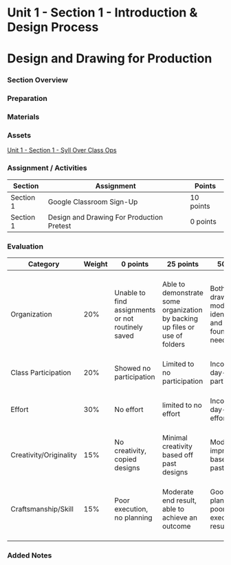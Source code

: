# Unit 1 - Section 1 - Introduction & Design Process

# Design and Drawing for Production

### Section Overview

### Preparation

### Materials

### Assets

[Unit 1 - Section 1 - Syll Over Class Ops](../blob/development/High%20School/Design%20and%20Drawing%20for%20Production/Unit%201%20-%20Introduction%20%26%20Design%20Process/Section%201%20-%20Syllabus%20Overview%20and%20Classroom%20Operation/Assets/Unit%201%20-%20Section%201%20-%20Syllabus%20Overview%20Classroom%20Ops.pptx)

### Assignment / Activities

| Section  | Assignment | Points |
| ------------- | ------------- | ------------- |
| Section 1 | Google Classroom Sign-Up | 10 points |
| Section 1 | Design and Drawing For Production Pretest | 0 points |

### Evaluation

| Category | Weight | 0 points  | 25 points | 50 points | 75 points | 100 points |
| ------------- | ------------- | ------------- | ------------- | ------------- | ------------- | ------------- |
| Organization | 20% | Unable to find assignments or not routinely saved | Able to demonstrate some organization by backing up files or use of folders | Both drawings and models are identifiable and can be found if needed | All drawings are in a folder and models organized by folders in Google Drive | All drawings are in a folder labeled correctly and models organized by folders in Google Drive labeled correctly |
| Class Participation | 20% | Showed no participation | Limited to no participation | Inconsistent day-to-day participation | Participated only when needed  | Engaged daily and actively participated |
| Effort | 30% | No effort | limited to no effort | Inconsistent day-to-day effort | Showed effort only when needed or routinely directed | Continuous day-to-day effort with or without direction |
| Creativity/Originality | 15% | No creativity, copied designs | Minimal creativity based off past designs | Moderate improvements based off past designs | Complete overhaul of past or found designs | Completely new idea/design |
| Craftsmanship/Skill | 15% | Poor execution, no planning | Moderate end result, able to achieve an outcome | Good planning but poorly executed end result | Good planning and good end result although not what had been designed or communicated | Great planning & execution able to achieve what had been designed or communicated |

### Added Notes
